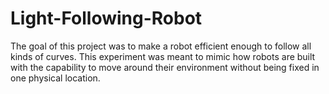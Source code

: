 # Light-Following-Robot
The goal of this project was to make a robot efficient enough to follow all kinds of curves. This experiment was meant to mimic how robots are built with the capability to move around their environment without being fixed in one physical location.
